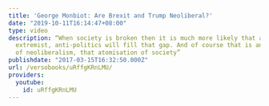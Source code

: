 ```yaml
---
title: 'George Monbiot: Are Brexit and Trump Neoliberal?'
date: "2019-10-11T16:14:47+08:00"
type: video
description: “When society is broken then it is much more likely that a demagogic,
  extremist, anti-politics will fill that gap. And of course that is another product
  of neoliberalism, that atomisation of society”
publishdate: "2017-03-15T16:32:50.000Z"
url: /versobooks/uRffgKRnLMU/
providers:
  youtube:
    id: uRffgKRnLMU
---
```

